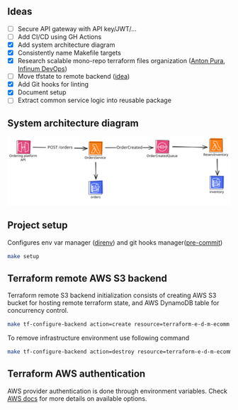 ## Ideas
- [ ] Secure API gateway with API key/JWT/...
- [ ] Add CI/CD using GH Actions
- [x] Add system architecture diagram
- [x] Consistently name Makefile targets
- [x] Research scalable mono-repo terraform files organization ([Anton Pura](https://www.youtube.com/watch?v=nMVXs8VnrF4), [Infinum DevOps](https://github.com/infinum/infrastructure-template/blob/main/terraform/README.md))
- [ ] Move tfstate to remote backend ([idea](https://github.com/infinum/infrastructure-template/blob/main/terraform/init/AWS/README.md))
- [x] Add Git hooks for linting
- [x] Document setup
- [ ] Extract common service logic into reusable package

## System architecture diagram
![System diagram](assets/system-diagram.svg)

## Project setup
Configures env var manager ([direnv](https://direnv.net/)) and git hooks manager([pre-commit](https://pre-commit.com/))
```bash
make setup
```

## Terraform remote AWS S3 backend
Terraform remote S3 backend initialization consists of creating AWS S3 bucket for hosting remote terraform state, and AWS DynamoDB table for concurrency control.
```bash
make tf-configure-backend action=create resource=terraform-e-d-m-ecomm region=eu-central-1
```

To remove infrastructure environment use following command
```bash
make tf-configure-backend action=destroy resource=terraform-e-d-m-ecomm region=eu-central-1
```

## Terraform AWS authentication
AWS provider authentication is done through environment variables. Check [AWS docs](https://docs.aws.amazon.com/cli/v1/userguide/cli-configure-envvars.html) for more details on available options.
